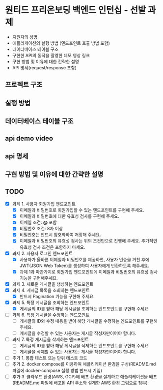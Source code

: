# 원티드 프리온보딩 백엔드 인턴십 - 선발 과제

- 지원자의 성명
- 애플리케이션의 실행 방법 (엔드포인트 호출 방법 포함)
- 데이터베이스 테이블 구조
- 구현한 API의 동작을 촬영한 데모 영상 링크
- 구현 방법 및 이유에 대한 간략한 설명
- API 명세(request/response 포함)

## 프로젝트 구조

## 실행 방법

## 데이터베이스 테이블 구조

## api demo video

## api 명세

## 구현 방법 및 이유에 대한 간략한 설명

## TODO

- [x] 과제 1. 사용자 회원가입 엔드포인트
  - [x] 이메일과 비밀번호로 회원가입할 수 있는 엔드포인트를 구현해 주세요.
  - [x] 이메일과 비밀번호에 대한 유효성 검사를 구현해 주세요.
  - [x] 이메일 조건: **@** 포함
  - [x] 비밀번호 조건: 8자 이상
  - [x] 비밀번호는 반드시 암호화하여 저장해 주세요.
  - [x] 이메일과 비밀번호의 유효성 검사는 위의 조건만으로 진행해 주세요. 추가적인 유효성 검사 조건은 포함하지 마세요.
- [x] 과제 2. 사용자 로그인 엔드포인트
  - [x] 사용자가 올바른 이메일과 비밀번호를 제공하면, 사용자 인증을 거친 후에 JWT(JSON Web Token)를 생성하여 사용자에게 반환하도록 해주세요.
  - [x] 과제 1과 마찬가지로 회원가입 엔드포인트에 이메일과 비밀번호의 유효성 검사기능을 구현해주세요.
- [x] 과제 3. 새로운 게시글을 생성하는 엔드포인트
- [x] 과제 4. 게시글 목록을 조회하는 엔드포인트
  - [x] 반드시 Pagination 기능을 구현해 주세요.
- [x] 과제 5. 특정 게시글을 조회하는 엔드포인트
  - [x] 게시글의 ID를 받아 해당 게시글을 조회하는 엔드포인트를 구현해 주세요.
- [ ] 과제 6. 특정 게시글을 수정하는 엔드포인트
  - [ ] 게시글의 ID와 수정 내용을 받아 해당 게시글을 수정하는 엔드포인트를 구현해 주세요.
  - [ ] 게시글을 수정할 수 있는 사용자는 게시글 작성자만이어야 합니다.
- [ ] 과제 7. 특정 게시글을 삭제하는 엔드포인트
  - [ ] 게시글의 ID를 받아 해당 게시글을 삭제하는 엔드포인트를 구현해 주세요.
  - [ ] 게시글을 삭제할 수 있는 사용자는 게시글 작성자만이어야 합니다.
- [ ] 추가 1. 통합 테스트 또는 단위 테스트 코드
- [ ] 추가 2. docker compose를 이용하여 애플리케이션 환경을 구성(README.md 파일에 docker-compose 실행 방법 반드시 기입)
- [ ] 추가 3. 클라우드 환경(AWS, GCP)에 배포 환경을 설계하고 애플리케이션을 배포(README.md 파일에 배포된 API 주소와 설계한 AWS 환경 그림으로 첨부)
